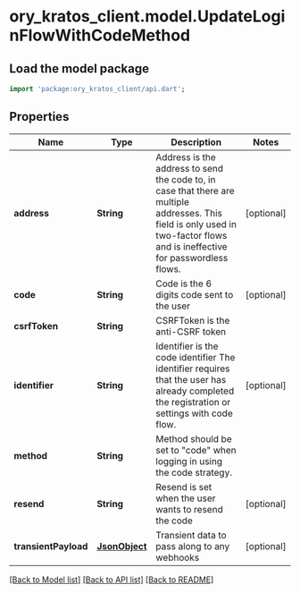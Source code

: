 # ory_kratos_client.model.UpdateLoginFlowWithCodeMethod

## Load the model package
```dart
import 'package:ory_kratos_client/api.dart';
```

## Properties
Name | Type | Description | Notes
------------ | ------------- | ------------- | -------------
**address** | **String** | Address is the address to send the code to, in case that there are multiple addresses. This field is only used in two-factor flows and is ineffective for passwordless flows. | [optional] 
**code** | **String** | Code is the 6 digits code sent to the user | [optional] 
**csrfToken** | **String** | CSRFToken is the anti-CSRF token | 
**identifier** | **String** | Identifier is the code identifier The identifier requires that the user has already completed the registration or settings with code flow. | [optional] 
**method** | **String** | Method should be set to \"code\" when logging in using the code strategy. | 
**resend** | **String** | Resend is set when the user wants to resend the code | [optional] 
**transientPayload** | [**JsonObject**](.md) | Transient data to pass along to any webhooks | [optional] 

[[Back to Model list]](../README.md#documentation-for-models) [[Back to API list]](../README.md#documentation-for-api-endpoints) [[Back to README]](../README.md)



